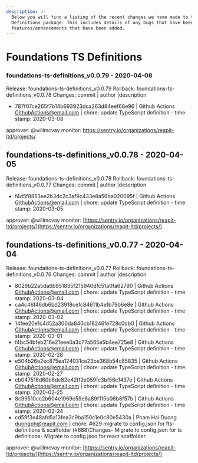 ```yaml
---
description: >-
  Below you will find a listing of the recent changes we have made to the TS
  Definitions package. This includes details of any bugs that have been fixed or
  features/enhancements that have been added.
---
```


# Foundations TS Definitions
### foundations-ts-definitions_v0.0.79 - 2020-04-08
  
Release: foundations-ts-definitions_v0.0.79
Rollback: foundations-ts-definitions_v0.0.78
Changes:
commit | author |description
  
- 787f07ce265f7b14b693923dca263d84eef68e96 | Github Actions <GithubActions@email.com> | chore: update TypeScript definition - time stamp: 2020-03-08

approver: @willmcvay
monitor: https://sentry.io/organizations/reapit-ltd/projects/
    

## foundations-ts-definitions\_v0.0.78 - 2020-04-05

Release: foundations-ts-definitions\_v0.0.78 Rollback: foundations-ts-definitions\_v0.0.77 Changes: commit \| author \|description

* f4d5f8853ee2b3dc2c3af9c433e8a56ba020095f \| Github Actions [GithubActions@email.com](mailto:GithubActions@email.com) \| chore: update TypeScript definition - time stamp: 2020-03-05

approver: @willmcvay monitor: [https://sentry.io/organizations/reapit-ltd/projects/](https://sentry.io/organizations/reapit-ltd/projects/)

## foundations-ts-definitions\_v0.0.77 - 2020-04-04

Release: foundations-ts-definitions\_v0.0.77 Rollback: foundations-ts-definitions\_v0.0.76 Changes: commit \| author \|description

* 8029b22a5da6b951835f215946dfc51a0fa62790 \| Github Actions [GithubActions@email.com](mailto:GithubActions@email.com) \| chore: update TypeScript definition - time stamp: 2020-03-04
* ca4c46f46db6bd23918cefc84611b4e1b79b6e8e \| Github Actions [GithubActions@email.com](mailto:GithubActions@email.com) \| chore: update TypeScript definition - time stamp: 2020-03-02
* 14fee20e1c4d52a300da840cb18246fe728c0db0 \| Github Actions [GithubActions@email.com](mailto:GithubActions@email.com) \| chore: update TypeScript definition - time stamp: 2020-03-01
* f4bc54bfeb216e21eee0a3c77a565e5b4ee725e8 \| Github Actions [GithubActions@email.com](mailto:GithubActions@email.com) \| chore: update TypeScript definition - time stamp: 2020-02-28
* e504b26e2ec875ea124031ce23be368b54c85835 \| Github Actions [GithubActions@email.com](mailto:GithubActions@email.com) \| chore: update TypeScript definition - time stamp: 2020-02-27
* cb047516d60b6dc82e42ff2e059fc3bf56c1437e \| Github Actions [GithubActions@email.com](mailto:GithubActions@email.com) \| chore: update TypeScript definition - time stamp: 2020-02-25
* 8c99510cc2b604e1969c59e8a89f115b06b8f57b \| Github Actions [GithubActions@email.com](mailto:GithubActions@email.com) \| chore: update TypeScript definition - time stamp: 2020-02-24
* cd59f3e48afd5a13fea3c9ba150c1e0c80e5430a \| Pham Hai Duong [duongph@reapit.com](mailto:duongph@reapit.com) \| chore: \#629 migrate to config.json for fts-definitions & scaffolder \(\#688\)Changes- Migrate to config.json for ts definitions- Migrate to config.json for react scaffolder

approver: @willmcvay monitor: [https://sentry.io/organizations/reapit-ltd/projects/](https://sentry.io/organizations/reapit-ltd/projects/)

